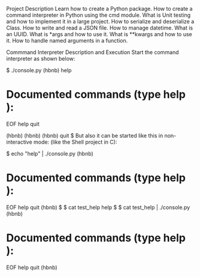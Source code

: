 Project Description
Learn how to create a Python package. How to create a command interpreter in Python using the cmd module. What is Unit testing and how to implement it in a large project. How to serialize and deserialize a Class. How to write and read a JSON file. How to manage datetime. What is an UUID. What is *args and how to use it. What is **kwargs and how to use it. How to handle named arguments in a function.

Commmand Interpreter Description and Execution
Start the command interpreter as shown below:

$ ./console.py
(hbnb) help

Documented commands (type help <topic>):
========================================
EOF  help  quit

(hbnb)
(hbnb)
(hbnb) quit
$
But also it can be started like this in non-interactive mode: (like the Shell project in C):

$ echo "help" | ./console.py
(hbnb)

Documented commands (type help <topic>):
========================================
EOF  help  quit
(hbnb)
$
$ cat test_help
help
$
$ cat test_help | ./console.py
(hbnb)

Documented commands (type help <topic>):
========================================
EOF  help  quit
(hbnb)

